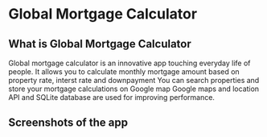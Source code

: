 # Global Mortgage Calculator

## What is Global Mortgage Calculator
Global mortgage calculator is an innovative app touching everyday life of people.
It allows you to calculate monthly mortgage amount based on property rate, interst rate and downpayment
You can search properties and store your mortgage calculations on Google map
Google maps and location API and SQLite database are used for improving performance.

## Screenshots of the app


